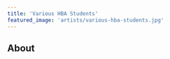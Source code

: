 ```yaml
---
title: 'Various HBA Students'
featured_image: 'artists/various-hba-students.jpg'
---
```


## About


